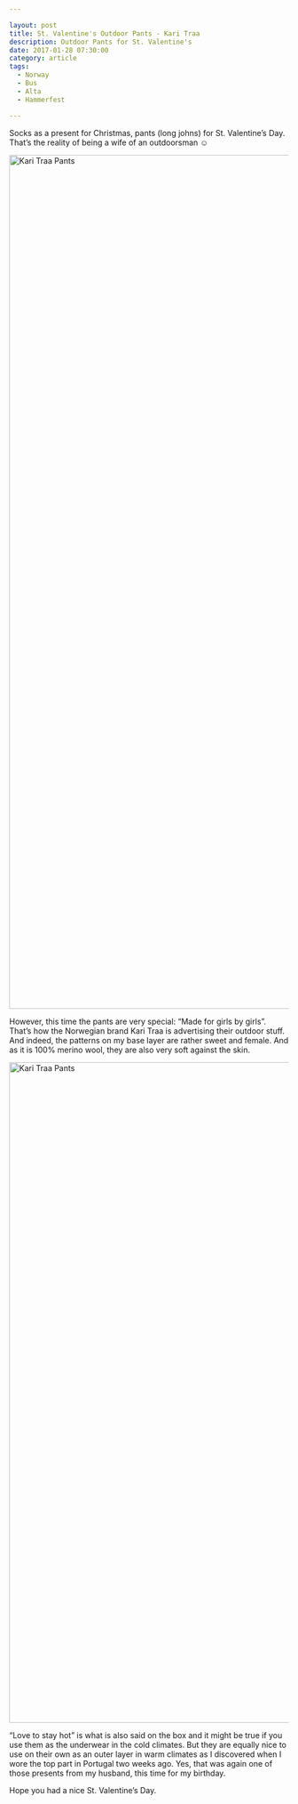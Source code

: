 ```yaml
---

layout: post
title: St. Valentine's Outdoor Pants - Kari Traa
description: Outdoor Pants for St. Valentine's
date: 2017-01-28 07:30:00
category: article
tags:
  - Norway
  - Bus
  - Alta
  - Hammerfest

---
```

Socks as a present for Christmas, pants (long johns) for St. Valentine’s Day. That’s the reality of being a wife of an outdoorsman ☺

<a data-flickr-embed="true"  href="https://www.flickr.com/photos/90204224@N07/32908177285/in/dateposted-public/" title="Kari Traa"><img src="https://c1.staticflickr.com/1/466/32908177285_0900199257_k.jpg" width="2048" height="1536" alt="Kari Traa Pants"></a><script async src="//embedr.flickr.com/assets/client-code.js" charset="utf-8"></script>

<!--more-->

However, this time the pants are very special: “Made for girls by girls”. That’s how the Norwegian brand Kari Traa is advertising their outdoor stuff. And indeed, the patterns on my base layer are rather sweet and female. And as it is 100% merino wool, they are also very soft against the skin.

<a data-flickr-embed="true"  href="https://www.flickr.com/photos/90204224@N07/32093413153/in/dateposted-public/" title="Kari Traa Marta"><img src="https://c1.staticflickr.com/4/3856/32093413153_79ee4e9442_k.jpg" width="2048" height="1188" alt="Kari Traa Pants"></a><script async src="//embedr.flickr.com/assets/client-code.js" charset="utf-8"></script>

“Love to stay hot” is what is also said on the box and it might be true if you use them as the underwear in the cold climates. But they are equally nice to use on their own as an outer layer in warm climates as I discovered when I wore the top part in Portugal two weeks ago. Yes, that was again one of those presents from my husband, this time for my birthday.

Hope you had a nice St. Valentine’s Day.

<script type="text/javascript">
amzn_assoc_placement = "adunit0";
amzn_assoc_search_bar = "false";
amzn_assoc_tracking_id = "hikeve-20";
amzn_assoc_ad_mode = "search";
amzn_assoc_ad_type = "smart";
amzn_assoc_marketplace = "amazon";
amzn_assoc_region = "US";
amzn_assoc_title = "Shop Related Products";
amzn_assoc_default_search_phrase = "kari traa";
amzn_assoc_default_category = "All";
amzn_assoc_debug = "false";
amzn_assoc_ead = "0";
amzn_assoc_linkid = "b3a611a0d58e341edc75eebaef77ef1c";
</script>
<script src="//z-na.amazon-adsystem.com/widgets/onejs?MarketPlace=US"></script>

